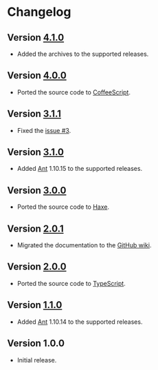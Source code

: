 # Changelog

## Version [4.1.0](https://github.com/cedx/setup-ant/compare/v4.0.0...v4.1.0)
- Added the archives to the supported releases.

## Version [4.0.0](https://github.com/cedx/setup-ant/compare/v3.1.1...v4.0.0)
- Ported the source code to [CoffeeScript](https://coffeescript.org).

## Version [3.1.1](https://github.com/cedx/setup-ant/compare/v3.1.0...v3.1.1)
- Fixed the [issue #3](https://github.com/cedx/setup-ant/issues/3).

## Version [3.1.0](https://github.com/cedx/setup-ant/compare/v3.0.0...v3.1.0)
- Added [Ant](https://ant.apache.org) 1.10.15 to the supported releases.

## Version [3.0.0](https://github.com/cedx/setup-ant/compare/v2.0.1...v3.0.0)
- Ported the source code to [Haxe](https://haxe.org).

## Version [2.0.1](https://github.com/cedx/setup-ant/compare/v2.0.0...v2.0.1)
- Migrated the documentation to the [GitHub wiki](https://github.com/cedx/setup-ant/wiki).

## Version [2.0.0](https://github.com/cedx/setup-ant/compare/v1.1.0...v2.0.0)
- Ported the source code to [TypeScript](https://www.typescriptlang.org).

## Version [1.1.0](https://github.com/cedx/setup-ant/compare/v1.0.0...v1.1.0)
- Added [Ant](https://ant.apache.org) 1.10.14 to the supported releases.

## Version 1.0.0
- Initial release.
